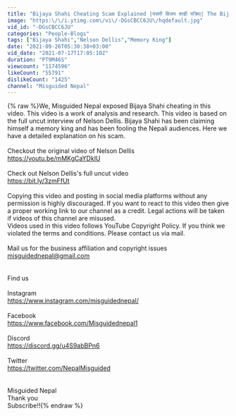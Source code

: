 ```yaml
---
title: "Bijaya Shahi Cheating Scam Explained |यसरी बिजय शाही पक्रिए| The Bijaya Shahi Scam |Misguided Nepal|"
image: "https:\/\/i.ytimg.com\/vi\/-DGsCBCC6JU\/hqdefault.jpg"
vid_id: "-DGsCBCC6JU"
categories: "People-Blogs"
tags: ["Bijaya Shahi","Nelson Dellis","Memory King"]
date: "2021-09-26T05:30:38+03:00"
vid_date: "2021-07-17T17:05:10Z"
duration: "PT9M46S"
viewcount: "1174596"
likeCount: "55791"
dislikeCount: "1425"
channel: "Misguided Nepal"
---
```

{% raw %}We, Misguided Nepal exposed Bijaya Shahi cheating in this video. This video is a work of analysis and research. This video is based on the full uncut interview of Nelson Dellis. Bijaya Shahi has been claiming himself a memory king and has been fooling the Nepali audiences. Here we have a detailed explanation on his scam.<br /><br />Checkout the original video of Nelson Dellis<br /><a rel="nofollow" target="blank" href="https://youtu.be/mMKgCaYDklU">https://youtu.be/mMKgCaYDklU</a><br /><br />Check out Nelson Dellis's full uncut video<br /><a rel="nofollow" target="blank" href="https://bit.ly/3zmFfUt">https://bit.ly/3zmFfUt</a><br /><br />Copying this video and posting in social media platforms without any permission is highly discouraged. If you want to react to this video then give a proper working link to our channel as a credit. Legal actions will be taken if videos of this channel are misused.<br />Videos used in this video follows YouTube Copyright Policy. If you think we violated the terms and conditions. Please contact us via mail. <br /><br />Mail us for the business affiliation and copyright issues<br />misguidednepal@gmail.com<br /><br /><br />Find us <br /><br />Instagram<br /><a rel="nofollow" target="blank" href="https://www.instagram.com/misguidednepal/">https://www.instagram.com/misguidednepal/</a><br /><br />Facebook<br /><a rel="nofollow" target="blank" href="https://www.facebook.com/Misguidednepal1">https://www.facebook.com/Misguidednepal1</a><br /><br />Discord<br /><a rel="nofollow" target="blank" href="https://discord.gg/u4S9abBPn6">https://discord.gg/u4S9abBPn6</a><br /><br />Twitter<br /><a rel="nofollow" target="blank" href="https://twitter.com/NepalMisguided">https://twitter.com/NepalMisguided</a><br /><br /><br />Misguided Nepal<br />Thank you <br />Subscribe!!{% endraw %}
